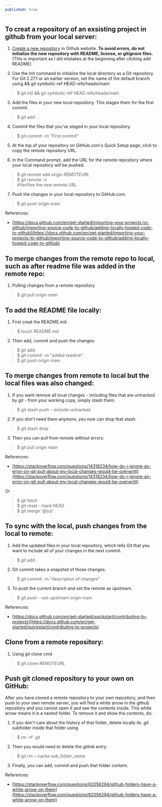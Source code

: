 ```yaml
---
published: true
---
```


## To creat a repository of an exsisting project in github from your local server:

1. [Create a new repository](https://docs.github.com/en/repositories/creating-and-managing-repositories/creating-a-new-repository) in Github website. **To avoid errors, do not initialize the new repository with README, license, or gitignore files.** (This is important as I did mistakes at the beginning after clicking add README)

2. Use the init command to initialize the local directory as a Git repository. For Git 2.27.1 or an earlier version, set the name of the default branch using && git symbolic-ref HEAD refs/heads/main:
> $ git init && git symbolic-ref HEAD refs/heads/main

3. Add the files in your new local repository. This stages them for the first commit.
> $ git add .

4. Commit the files that you've staged in your local repository.
> $ git commit -m "First commit"

5. At the top of your repository on GitHub.com's Quick Setup page, click  to copy the remote repository URL.

6. In the Command prompt, add the URL for the remote repository where your local repository will be pushed.
> $ git remote add origin _REMOTEURL_ <br/> 
  $ git remote -v  <br/>
  #Verifies the new remote URL  

7. Push the changes in your local repository to GitHub.com.
> $ git push origin main


References:
- [https://docs.github.com/en/get-started/importing-your-projects-to-github/importing-source-code-to-github/adding-locally-hosted-code-to-github](https://docs.github.com/en/get-started/importing-your-projects-to-github/importing-source-code-to-github/adding-locally-hosted-code-to-github)


## To merge changes from the remote repo to local, such as after readme file was added in the remote repo:

1. Pulling changes from a remote repository
> $ git pull origin main

## To add the README file locally:

1. First creat the README.md:
> $ touch README.md

2. Then add, commit and push the changes:
> $ git add . <br/> 
  $ git commit -m "added readme"  <br/> 
  $ git push origin main
  

## To merge changes from remote to local but the local files was also changed:

1. If you want remove all local changes - including files that are untracked by git - from your working copy, simply stash them:
> $ git stash push --include-untracked

2. If you don't need them anymore, you now can drop that stash:
> $ git stash drop

3. Then you can pull from remote without errors:
> $ git pull origin main

References:
- [https://stackoverflow.com/questions/14318234/how-do-i-ignore-an-error-on-git-pull-about-my-local-changes-would-be-overwritt](https://stackoverflow.com/questions/14318234/how-do-i-ignore-an-error-on-git-pull-about-my-local-changes-would-be-overwritt)

Or 

> $ git fetch <br/> 
  $ git reset --hard HEAD  <br/> 
  $ git merge '@{u}'
  

## To sync with the local, push changes from the local to remote:

1. Add the updated files in your local repository, which tells Git that you want to include all of your changes in the next commit.
> $ git add .

2. Git commit takes a snapshot of those changes.
> $ git commit -m "description of changes"

3. To push the current branch and set the remote as upstream.
> $ git push --set-upstream origin main

References:
- [https://docs.github.com/en/get-started/quickstart/contributing-to-projects](https://docs.github.com/en/get-started/quickstart/contributing-to-projects)


## Clone from a remote repository:

1. Using git clone cmd
> $ git clone _REMOTEURL_


## Push git cloned repository to your own on GitHub:

After you have cloned a remote repository to your own repository, and then push to your own remote server, you will find a white arrow in the github repository and you cannot open it and see the contents inside. This white arrow means it is a nested folder. To remove it and show the contents, do:

1. If you don't care about the history of that folder, delete locally its .git subfolder inside that folder using
> $ rm -rf .git

2. Then you would need to delete the gitlink entry:
> $ git rm --cache sub_folder_name

3. Finally, you can add, commit and push that folder content.

References:
- [https://stackoverflow.com/questions/62056294/github-folders-have-a-white-arrow-on-them](https://stackoverflow.com/questions/62056294/github-folders-have-a-white-arrow-on-them)
